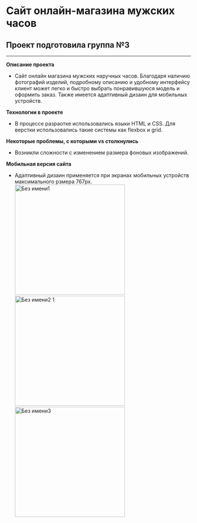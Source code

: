 # Сайт онлайн-магазина мужских часов

## Проект подготовила группа №3

---

**Описание проекта**

- Сайт онлайн магазина мужских наручных часов. Благодаря наличию фотографий изделий, подробному описанию и удобному интерфейсу клиент может легко и быстро выбрать понравившуюся модель и оформить заказ. Также имеется адаптивный дизаин для мобильных устройств.

**Технологии в проекте**

- В процессе разраотке использовались языки HTML и CSS. Для верстки использовались такие системы как flexbox и grid.

**Некоторые проблемы, с которыми vs столкнулись**

- Возникли сложности с изменением размера фоновых изображений.

**Мобильная версия сайта**

- Адаптивный дизаин применяется при экранах мобильных устройств максимального рзмера 767px.
  <img width="300" alt="Без имени1" src="https://user-images.githubusercontent.com/112322977/205482163-7cec1529-de58-4d38-9f32-7b84ff242df5.png">
  <img width="300" alt="Без имени2 1" src="https://user-images.githubusercontent.com/112322977/205482869-766a7374-a6da-4363-a85d-39b5115b24d7.png">
  <img width="300" alt="Без имени3" src="https://user-images.githubusercontent.com/112322977/205482894-8b064d05-6ab8-4bc7-8d16-981333e00489.png">
